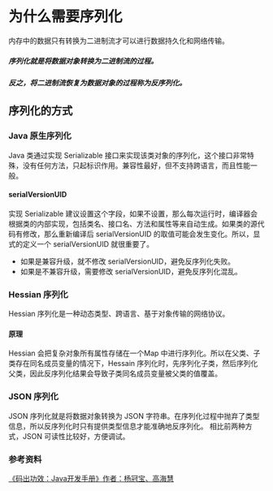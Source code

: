 # 为什么需要序列化
内存中的数据只有转换为二进制流才可以进行数据持久化和网络传输。
##### 序列化就是将数据对象转换为二进制流的过程。
##### 反之，将二进制流恢复为数据对象的过程称为反序列化。

## 序列化的方式
### Java 原生序列化
Java 类通过实现 Serializable 接口来实现该类对象的序列化，这个接口非常特殊，没有任何方法，只起标识作用。兼容性最好，但不支持跨语言，而且性能一般。
#### serialVersionUID
实现 Serializable 建议设置这个字段，如果不设置，那么每次运行时，编译器会根据类的内部实现，包括类名、接口名、方法和属性等来自动生成。如果类的源代码有修改，那么重新编译后 serialVersionUID 的取值可能会发生变化。所以，显式的定义一个 serialVersionUID 就很重要了。
- 如果是兼容升级，就不修改 serialVersionUID，避免反序列化失败。
- 如果是不兼容升级，需要修改 serialVersionUID，避免反序列化混乱。

### Hessian 序列化
Hessian 序列化是一种动态类型、跨语言、基于对象传输的网络协议。
#### 原理
Hessian 会把复杂对象所有属性存储在一个Map 中进行序列化。所以在父类、子类存在同名成员变量的情况下，Hessain 序列化时，先序列化子类，然后序列化父类，因此反序列化结果会导致子类同名成员变量被父类的值覆盖。

### JSON 序列化
JSON 序列化就是将数据对象转换为 JSON 字符串。在序列化过程中抛弃了类型信息，所以反序列化时只有提供类型信息才能准确地反序列化。
相比前两种方式，JSON 可读性比较好，方便调试。

### 参考资料
[《码出功效：Java开发手册》作者：杨冠宝、高海慧](https://book.douban.com/subject/30333948/)
